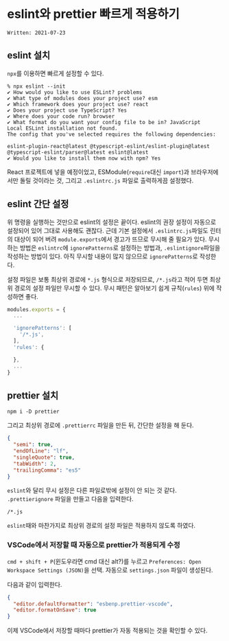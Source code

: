 # eslint와 prettier 빠르게 적용하기

`Written: 2021-07-23`

## eslint 설치

`npx`를 이용하면 빠르게 설정할 수 있다.

```
% npx eslint --init
✔ How would you like to use ESLint? problems
✔ What type of modules does your project use? esm
✔ Which framework does your project use? react
✔ Does your project use TypeScript? Yes
✔ Where does your code run? browser
✔ What format do you want your config file to be in? JavaScript
Local ESLint installation not found.
The config that you've selected requires the following dependencies:

eslint-plugin-react@latest @typescript-eslint/eslint-plugin@latest @typescript-eslint/parser@latest eslint@latest
✔ Would you like to install them now with npm? Yes
```

React 프로젝트에 넣을 예정이었고, ESModule(`require`대신 `import`)과 브라우저에서만 돌릴 것이라는 것, 그리고 `.eslintrc.js` 파일로 출력하게끔 설정했다.

## eslint 간단 설정
위 명령을 실행하는 것만으로 eslint의 설정은 끝이다. eslint의 권장 설정이 자동으로 설정되어 있어 그대로 사용해도 괜찮다.
근데 기본 설정에서 `.eslintrc.js`파일도 린터의 대상이 되어 버려 `module.exports`에서 경고가 뜨므로 무시해 줄 필요가 있다.
무시하는 방법은 `eslintrc`에 `ignorePatterns`로 설정하는 방법과, `.eslintignore`파일을 작성하는 방법이 있다. 아직 무시할 내용이 많지 않으므로 `ignorePatterns`로 작성한다.

설정 파일은 보통 최상위 경로에 `*.js` 형식으로 저장되므로, `/*.js`라고 적어 두면 최상위 경로의 설정 파일만 무시할 수 있다. 무시 패턴은 알아보기 쉽게 규칙(`rules`) 위에 작성하면 좋다.

```js
modules.exports = {
  ...

  'ignorePatterns': [
    '/*.js',
  ],
  'rules': {

  },
  ...
}
```

## prettier 설치
```
npm i -D prettier
```

그리고 최상위 경로에 `.prettierrc` 파일을 만든 뒤, 간단한 설정을 해 둔다.

```json
{
  "semi": true,
  "endOfLine": "lf",
  "singleQuote": true,
  "tabWidth": 2,
  "trailingComma": "es5"
}
```

`eslint`와 달리 무시 설정은 다른 파일로밖에 설정이 안 되는 것 같다. `.prettierignore` 파일을 만들고 다음을 입력한다.
```
/*.js
```

`eslint`때와 마찬가지로 최상위 경로의 설정 파일은 적용하지 않도록 하였다.

### VSCode에서 저장할 때 자동으로 prettier가 적용되게 수정
`cmd + shift + P`(윈도우라면 cmd 대신 alt?)를 누르고 `Preferences: Open Workspace Settings (JSON)`을 선택. 자동으로 `settings.json` 파일이 생성된다.

다음과 같이 입력한다.

```json
{
  "editor.defaultFormatter": "esbenp.prettier-vscode",
  "editor.formatOnSave": true
}
```

이제 VSCode에서 저장할 때마다 prettier가 자동 적용되는 것을 확인할 수 있다.
